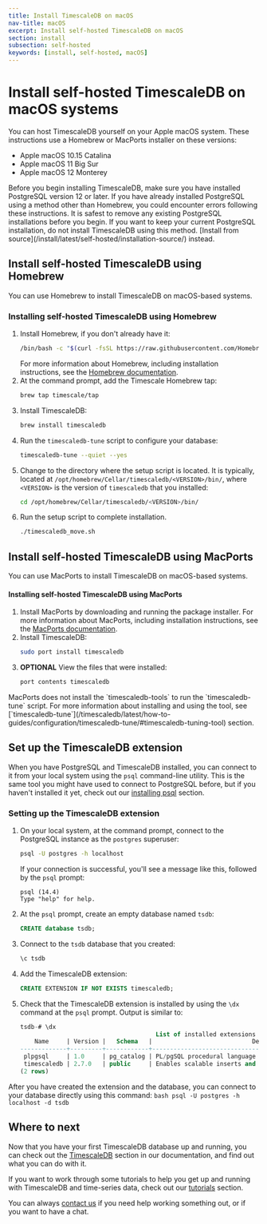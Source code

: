 ```yaml
---
title: Install TimescaleDB on macOS
nav-title: macOS
excerpt: Install self-hosted TimescaleDB on macOS
section: install
subsection: self-hosted
keywords: [install, self-hosted, macOS]
---
```


# Install self-hosted TimescaleDB on macOS systems
You can host TimescaleDB yourself on your Apple macOS system.
These instructions use a Homebrew or MacPorts installer on these versions:
*   Apple macOS 10.15 Catalina
*   Apple macOS 11 Big Sur
*   Apple macOS 12 Monterey

<highlight type="important">
Before you begin installing TimescaleDB, make sure you have installed PostgreSQL
version 12 or later.
</highlight>

<highlight type="warning">
If you have already installed PostgreSQL using a method other than Homebrew, you
could encounter errors following these instructions. It is safest to remove any
existing PostgreSQL installations before you begin. If you want to keep your
current PostgreSQL installation, do not install TimescaleDB using this method.
[Install from source](/install/latest/self-hosted/installation-source/)
instead.
</highlight>

## Install self-hosted TimescaleDB using Homebrew
You can use Homebrew to install TimescaleDB on macOS-based systems.

<procedure>

### Installing self-hosted TimescaleDB using Homebrew
1.  Install Homebrew, if you don't already have it:
    ```bash
    /bin/bash -c "$(curl -fsSL https://raw.githubusercontent.com/Homebrew/install/HEAD/install.sh)"
    ```
    For more information about Homebrew, including installation instructions,
    see the [Homebrew documentation][homebrew].
1.  At the command prompt, add the Timescale Homebrew tap:
    ```bash
    brew tap timescale/tap
    ```
1.  Install TimescaleDB:
    ```bash
    brew install timescaledb
    ```
1. Run the `timescaledb-tune` script to configure your database:
   ```bash
   timescaledb-tune --quiet --yes 
   ```    
1. Change to the directory where the setup script is located. It is typically,
   located at `/opt/homebrew/Cellar/timescaledb/<VERSION>/bin/`, where
   `<VERSION>` is the version of `timescaledb` that you installed: 
   ```bash
   cd /opt/homebrew/Cellar/timescaledb/<VERSION>/bin/
   ```
1. Run the setup script to complete installation. 
    ```bash
    ./timescaledb_move.sh
   ```

</procedure>

## Install self-hosted TimescaleDB using MacPorts
You can use MacPorts to install TimescaleDB on macOS-based systems.

<procedure>

#### Installing self-hosted TimescaleDB using MacPorts
1.  Install MacPorts by downloading and running the package installer.
    For more information about MacPorts, including installation instructions,
    see the [MacPorts documentation][macports].
1.  Install TimescaleDB:
    ```bash
    sudo port install timescaledb
    ```
1.  **OPTIONAL** View the files that were installed:
    ```bash
    port contents timescaledb
    ``` 
     
<highlight type="important">
 MacPorts does not install the `timescaledb-tools` to run the `timescaledb-tune` script.
 For more information about installing and using the tool, see [`timescaledb-tune`](/timescaledb/latest/how-to-guides/configuration/timescaledb-tune/#timescaledb-tuning-tool) section.
 </highlight>

</procedure>

## Set up the TimescaleDB extension
When you have PostgreSQL and TimescaleDB installed, you can connect to it from
your local system using the `psql` command-line utility. This is the same tool
you might have used to connect to PostgreSQL before, but if you haven't
installed it yet, check out our [installing psql][install-psql] section.

<procedure>

### Setting up the TimescaleDB extension
1.  On your local system, at the command prompt, connect to the PostgreSQL
    instance as the `postgres` superuser:
    ```bash
    psql -U postgres -h localhost
    ```
    If your connection is successful, you'll see a message like this, followed
    by the `psql` prompt:
    ```
    psql (14.4)
    Type "help" for help.

    ```
1.  At the `psql` prompt, create an empty database named `tsdb`:
    ```sql
    CREATE database tsdb;
    ```
1.  Connect to the `tsdb` database that you created:
    ```sql
    \c tsdb
    ```
1.  Add the TimescaleDB extension:
    ```sql
    CREATE EXTENSION IF NOT EXISTS timescaledb;
    ```
1. Check that the TimescaleDB extension is installed by using the `\dx`
command at the `psql` prompt. Output is similar to:
    ```sql
    tsdb-# \dx
                                          List of installed extensions
        Name     | Version |   Schema   |                            Description                            
    -------------+---------+------------+-------------------------------------------------------------------
     plpgsql     | 1.0     | pg_catalog | PL/pgSQL procedural language
     timescaledb | 2.7.0   | public     | Enables scalable inserts and complex queries for time-series data
    (2 rows)
    ```

</procedure>

After you have created the extension and the database, you can connect to your database directly using this command:
    ```bash
    psql -U postgres -h localhost -d tsdb
    ```
    
## Where to next
Now that you have your first TimescaleDB database up and running, you can check
out the [TimescaleDB][tsdb-docs] section in our documentation, and find out what
you can do with it.

If you want to work through some tutorials to help you get up and running with
TimescaleDB and time-series data, check out our [tutorials][tutorials] section.

You can always [contact us][contact] if you need help working something out, or
if you want to have a chat.


[contact]: https://www.timescale.com/contact
[tsdb-docs]: /timescaledb/:currentVersion:/
[tutorials]: /timescaledb/:currentVersion:/tutorials/
[config]: /timescaledb/:currentVersion:/how-to-guides/configuration/
[homebrew]: https://docs.brew.sh/Installation
[install-psql]: /timescaledb/:currentVersion:/how-to-guides/connecting/psql/
[macports]: https://guide.macports.org/#installing.macports
[timescaledb-tune]: https://docs.timescale.com/timescaledb/latest/how-to-guides/configuration/timescaledb-tune/#timescaledb-tuning-tool
